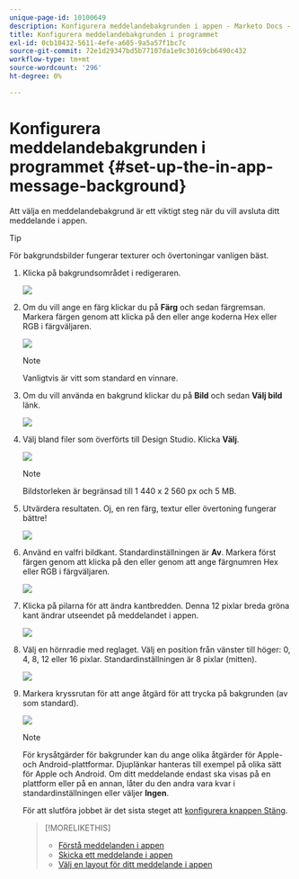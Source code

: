 ```yaml
---
unique-page-id: 10100649
description: Konfigurera meddelandebakgrunden i appen - Marketo Docs - produktdokumentation
title: Konfigurera meddelandebakgrunden i programmet
exl-id: 0cb10432-5611-4efe-a605-9a5a57f1bc7c
source-git-commit: 72e1d29347bd5b77107da1e9c30169cb6490c432
workflow-type: tm+mt
source-wordcount: '296'
ht-degree: 0%

---
```


# Konfigurera meddelandebakgrunden i programmet {#set-up-the-in-app-message-background}

Att välja en meddelandebakgrund är ett viktigt steg när du vill avsluta ditt meddelande i appen.

>[!TIP]
>
>För bakgrundsbilder fungerar texturer och övertoningar vanligen bäst.

1. Klicka på bakgrundsområdet i redigeraren.

   ![](assets/image2016-5-9-8-3a38-3a1.png)

1. Om du vill ange en färg klickar du på **Färg** och sedan färgremsan. Markera färgen genom att klicka på den eller ange koderna Hex eller RGB i färgväljaren.

   ![](assets/image2016-5-9-8-3a46-3a59.png)

   >[!NOTE]
   >
   >Vanligtvis är vitt som standard en vinnare.

1. Om du vill använda en bakgrund klickar du på **Bild** och sedan **Välj bild** länk.

   ![](assets/image2016-5-9-8-3a52-3a43.png)

1. Välj bland filer som överförts till Design Studio. Klicka **Välj**.

   ![](assets/image2016-5-9-9-3a0-3a2.png)

   >[!NOTE]
   >
   >Bildstorleken är begränsad till 1 440 x 2 560 px och 5 MB.

1. Utvärdera resultaten. Oj, en ren färg, textur eller övertoning fungerar bättre!

   ![](assets/image2016-5-9-9-3a2-3a33.png)

1. Använd en valfri bildkant. Standardinställningen är **Av**. Markera först färgen genom att klicka på den eller genom att ange färgnumren Hex eller RGB i färgväljaren.

   ![](assets/image2016-5-9-9-3a54-3a8.png)

1. Klicka på pilarna för att ändra kantbredden. Denna 12 pixlar breda gröna kant ändrar utseendet på meddelandet i appen.

   ![](assets/image2016-5-9-9-3a58-3a38.png)

1. Välj en hörnradie med reglaget. Välj en position från vänster till höger: 0, 4, 8, 12 eller 16 pixlar. Standardinställningen är 8 pixlar (mitten).

   ![](assets/image2016-5-6-9-3a39-3a28.png)

1. Markera kryssrutan för att ange åtgärd för att trycka på bakgrunden (av som standard).

   ![](assets/image2016-5-9-10-3a6-3a10.png)

   >[!NOTE]
   >
   >För krysåtgärder för bakgrunder kan du ange olika åtgärder för Apple- och Android-plattformar. Djuplänkar hanteras till exempel på olika sätt för Apple och Android. Om ditt meddelande endast ska visas på en plattform eller på en annan, låter du den andra vara kvar i standardinställningen eller väljer **Ingen**.

   För att slutföra jobbet är det sista steget att [konfigurera knappen Stäng](/help/marketo/product-docs/mobile-marketing/in-app-messages/creating-in-app-messages/set-up-the-dismiss-button-and-approve-the-message.md).

   >[!MORELIKETHIS]
   >
   >* [Förstå meddelanden i appen](/help/marketo/product-docs/mobile-marketing/in-app-messages/understanding-in-app-messages.md)
   >* [Skicka ett meddelande i appen](/help/marketo/product-docs/mobile-marketing/in-app-messages/sending-your-in-app-message/send-your-in-app-message.md)
   >* [Välj en layout för ditt meddelande i appen](/help/marketo/product-docs/mobile-marketing/in-app-messages/creating-in-app-messages/choose-a-layout-for-your-in-app-message.md)

